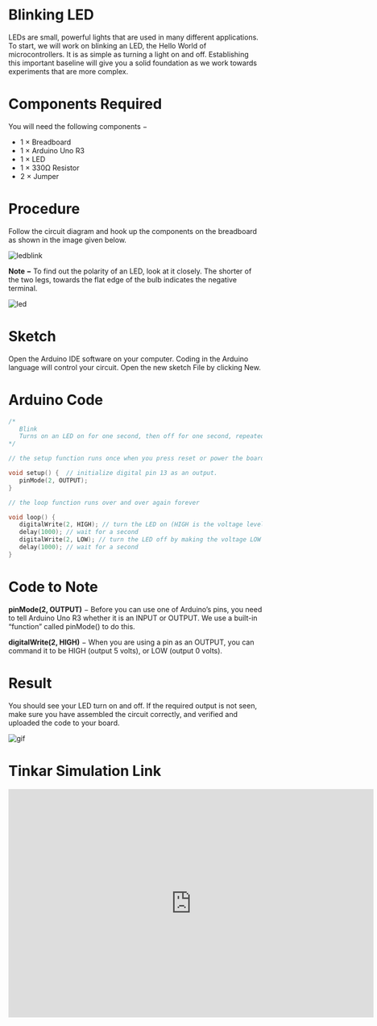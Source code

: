 # Blinking LED
LEDs are small, powerful lights that are used in many different applications. To start, we will work on blinking an LED, the Hello World of microcontrollers. It is as simple as turning a light on and off. Establishing this important baseline will give you a solid foundation as we work towards experiments that are more complex.
# Components Required

You will need the following components −

- 1 × Breadboard
- 1 × Arduino Uno R3
- 1 × LED
- 1 × 330Ω Resistor
- 2 × Jumper

# Procedure

Follow the circuit diagram and hook up the components on the breadboard as shown in the image given below.

![ledblink](https://i.imgur.com/cbuTHNd.png)

**Note −** To find out the polarity of an LED, look at it closely. The shorter of the two legs, towards the flat edge of the bulb indicates the negative terminal.

![led](https://i.imgur.com/1CQ4e6c.png)

# Sketch

Open the Arduino IDE software on your computer. Coding in the Arduino language will control your circuit. Open the new sketch File by clicking New.

# Arduino Code
```c++
/*
   Blink
   Turns on an LED on for one second, then off for one second, repeatedly.
*/

// the setup function runs once when you press reset or power the board

void setup() {  // initialize digital pin 13 as an output.
   pinMode(2, OUTPUT);
}

// the loop function runs over and over again forever

void loop() {
   digitalWrite(2, HIGH); // turn the LED on (HIGH is the voltage level)
   delay(1000); // wait for a second
   digitalWrite(2, LOW); // turn the LED off by making the voltage LOW
   delay(1000); // wait for a second
}
```

# Code to Note

**pinMode(2, OUTPUT)** − Before you can use one of Arduino’s pins, you need to tell Arduino Uno R3 whether it is an INPUT or OUTPUT. We use a built-in “function” called pinMode() to do this.

**digitalWrite(2, HIGH)** − When you are using a pin as an OUTPUT, you can command it to be HIGH (output 5 volts), or LOW (output 0 volts).
# Result

You should see your LED turn on and off. If the required output is not seen, make sure you have assembled the circuit correctly, and verified and uploaded the code to your board.

![gif](https://i.imgur.com/s7oYW8w.gif)

# Tinkar Simulation Link

<iframe width="725" height="453" src="https://www.tinkercad.com/embed/hR8d4R6f0ho?editbtn=1" frameborder="0" marginwidth="0" marginheight="0" scrolling="no"></iframe>

